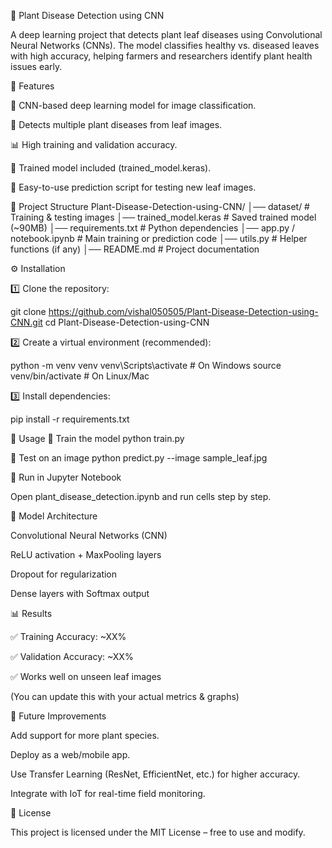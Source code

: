 🌱 Plant Disease Detection using CNN

A deep learning project that detects plant leaf diseases using Convolutional Neural Networks (CNNs). The model classifies healthy vs. diseased leaves with high accuracy, helping farmers and researchers identify plant health issues early.

📌 Features

🧠 CNN-based deep learning model for image classification.

🌿 Detects multiple plant diseases from leaf images.

📊 High training and validation accuracy.

💾 Trained model included (trained_model.keras).

🎯 Easy-to-use prediction script for testing new leaf images.

📂 Project Structure
Plant-Disease-Detection-using-CNN/
│── dataset/                # Training & testing images
│── trained_model.keras     # Saved trained model (~90MB)
│── requirements.txt        # Python dependencies
│── app.py / notebook.ipynb # Main training or prediction code
│── utils.py                # Helper functions (if any)
│── README.md               # Project documentation

⚙️ Installation

1️⃣ Clone the repository:

git clone https://github.com/vishal050505/Plant-Disease-Detection-using-CNN.git
cd Plant-Disease-Detection-using-CNN


2️⃣ Create a virtual environment (recommended):

python -m venv venv
venv\Scripts\activate     # On Windows
source venv/bin/activate  # On Linux/Mac


3️⃣ Install dependencies:

pip install -r requirements.txt

🚀 Usage
🔹 Train the model
python train.py

🔹 Test on an image
python predict.py --image sample_leaf.jpg

🔹 Run in Jupyter Notebook

Open plant_disease_detection.ipynb and run cells step by step.

🧠 Model Architecture

Convolutional Neural Networks (CNN)

ReLU activation + MaxPooling layers

Dropout for regularization

Dense layers with Softmax output

📊 Results

✅ Training Accuracy: ~XX%

✅ Validation Accuracy: ~XX%

✅ Works well on unseen leaf images

(You can update this with your actual metrics & graphs)

📌 Future Improvements

Add support for more plant species.

Deploy as a web/mobile app.

Use Transfer Learning (ResNet, EfficientNet, etc.) for higher accuracy.

Integrate with IoT for real-time field monitoring.

📜 License

This project is licensed under the MIT License – free to use and modify.
